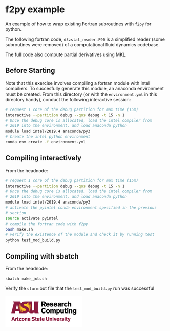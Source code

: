 f2py example
============

An example of how to wrap existing Fortran subroutines with `f2py` for
python.

The following fortran code, `d3zslat_reader.F90` is a simplified reader
(some subroutines were removed) of a computational fluid dynamics
codebase.

The full code also compute partial derivatives using MKL.

Before Starting
---------------

Note that this exercise involves compiling a fortran module with intel
compiliers. To succesfully generate this module, an anaconda environment
must be created. From this directory (or with the `environment.yml` in
this directory handy), conduct the following interactive session:

```bash
# request 1 core of the debug partition for max time (15m) 
interactive --partition debug --qos debug -t 15 -n 1
# Once the debug core is allocated, load the intel compiler from 
# 2019 into the environment, and load anaconda python 
module load intel/2019.4 anaconda/py3
# Create the intel python environment
conda env create -f environment.yml
```

Compiling interactively
-----------------------

From the headnode:

```bash
# request 1 core of the debug partition for max time (15m) 
interactive --partition debug --qos debug -t 15 -n 1
# Once the debug core is allocated, load the intel compiler from 
# 2019 into the environment, and load anaconda python 
module load intel/2019.4 anaconda/py3
# activate the pyintel conda environment specified in the previous
# section
source activate pyintel
# compile the fortran code with f2py
bash make.sh
# verify the existence of the module and check it by running test
python test_mod_build.py
```

Compiling with sbatch 
---------------------

From the headnode:

```bash
sbatch make_job.sh
```

Verify the `slurm` out file that the `test_mod_build.py` run was
successful




<img src="/assets/ASURC_logo.png" width="240">

